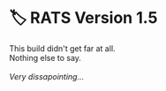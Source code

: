 # :label: RATS Version 1.5
This build didn't get far at all.<br>
Nothing else to say.
<br><br>
_Very dissapointing..._
